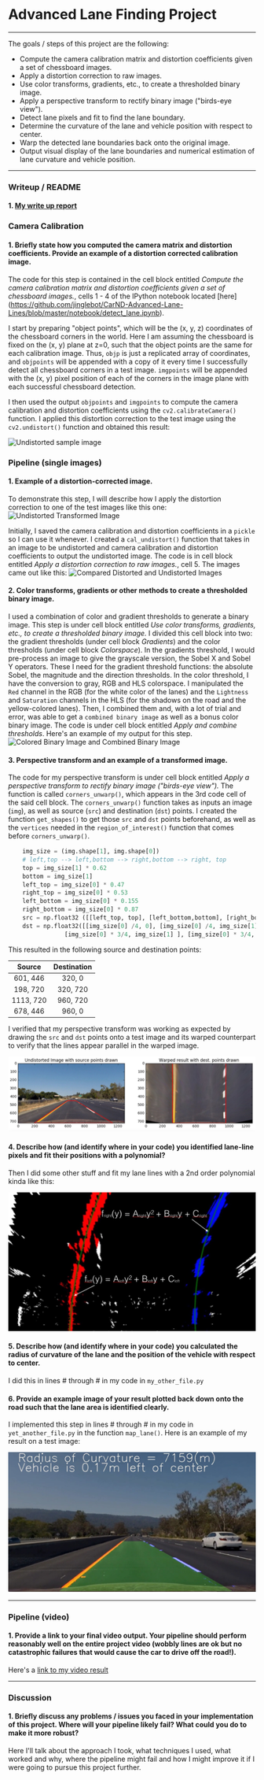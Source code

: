 
# **Advanced Lane Finding Project**
---

The goals / steps of this project are the following:

* Compute the camera calibration matrix and distortion coefficients given a set of chessboard images.
* Apply a distortion correction to raw images.
* Use color transforms, gradients, etc., to create a thresholded binary image.
* Apply a perspective transform to rectify binary image ("birds-eye view").
* Detect lane pixels and fit to find the lane boundary.
* Determine the curvature of the lane and vehicle position with respect to center.
* Warp the detected lane boundaries back onto the original image.
* Output visual display of the lane boundaries and numerical estimation of lane curvature and vehicle position.

[//]: # (Image References)
[image1]: ./output_images/undistorted_chessboards/figure_1.jpg "Undistorted"
[image2]: ./test_images/test1.jpg "Road Transformed"
[image2-1]: ./output_images/undistorted_test_images/figure_1-1.jpg "Undistorted Road Image"
[image3]: ./examples/threshold_images/figure_1-9.jpg "Binary Example"
[image4]: ./examples/warped_straight_lines.jpg "Warp Example"

[image5]: ./examples/color_fit_lines.jpg "Fit Visual"
[image6]: ./examples/example_output.jpg "Output"
[video1]: ./project_video.mp4 "Video"

---

### Writeup / README

#### 1. [My write up report](https://github.com/jinglebot/CarND-Advanced-Lane-Lines/blob/master/writeup_report.md) 


### Camera Calibration

#### 1. Briefly state how you computed the camera matrix and distortion coefficients. Provide an example of a distortion corrected calibration image.

The code for this step is contained in the cell block entitled *Compute the camera calibration matrix and distortion coefficients given a set of chessboard images.*, cells 1 - 4 of the IPython notebook located [here] (https://github.com/jinglebot/CarND-Advanced-Lane-Lines/blob/master/notebook/detect_lane.ipynb).

I start by preparing "object points", which will be the (x, y, z) coordinates of the chessboard corners in the world. Here I am assuming the chessboard is fixed on the (x, y) plane at z=0, such that the object points are the same for each calibration image.  Thus, `objp` is just a replicated array of coordinates, and `objpoints` will be appended with a copy of it every time I successfully detect all chessboard corners in a test image.  `imgpoints` will be appended with the (x, y) pixel position of each of the corners in the image plane with each successful chessboard detection.

I then used the output `objpoints` and `imgpoints` to compute the camera calibration and distortion coefficients using the `cv2.calibrateCamera()` function.  I applied this distortion correction to the test image using the `cv2.undistort()` function and obtained this result:

![Undistorted sample image][image1]

### Pipeline (single images)

#### 1. Example of a distortion-corrected image.

To demonstrate this step, I will describe how I apply the distortion correction to one of the test images like this one:
![Undistorted Transformed Image][image2]

Initially, I saved the camera calibration and distortion coefficients in a `pickle` so I can use it whenever. I created a `cal_undistort()` function that takes in an image to be undistorted and camera calibration and distortion coefficients to output the undistorted image. The code is in cell block entitled *Apply a distortion correction to raw images.*, cell 5. The images came out like this: 
![Compared Distorted and Undistorted Images][image2-1]

#### 2. Color transforms, gradients or other methods to create a thresholded binary image.  

I used a combination of color and gradient thresholds to generate a binary image. This step is under cell block entitled *Use color transforms, gradients, etc., to create a thresholded binary image.* I divided this cell block into two: the gradient thresholds (under cell block *Gradients*) and the color thresholds (under cell block *Colorspace*). In the gradients threshold, I would pre-process an image to give the grayscale version, the Sobel X and Sobel Y operators. These I need for the gradient threshold functions: the absolute Sobel, the magnitude and the direction thresholds. In the color threshold, I have the conversion to gray, RGB and HLS colorspace. I manipulated the `Red` channel in the RGB (for the white color of the lanes) and the `Lightness` and `Saturation` channels in the HLS (for the shadows on  the road and the yellow-colored lanes). Then, I combined them and, with a lot of trial and error, was able to get a `combined binary image` as well as a bonus color binary image. The code is under cell block entitled *Apply and combine thresholds*. Here's an example of my output for this step.
![Colored Binary Image and Combined Binary Image][image3]

#### 3. Perspective transform and an example of a transformed image.

The code for my perspective transform is under cell block entitled *Apply a perspective transform to rectify binary image ("birds-eye view").* The function is called `corners_unwarp()`, which appears in the 3rd code cell of the said cell block. The `corners_unwarp()` function takes as inputs an image (`img`), as well as source (`src`) and destination (`dst`) points.  I created the function `get_shapes()` to get those `src` and `dst` points beforehand, as well as the `vertices` needed in the `region_of_interest()` function that comes before `corners_unwarp()`.

```python
    img_size = (img.shape[1], img.shape[0])
    # left,top --> left,bottom --> right,bottom --> right, top
    top = img_size[1] * 0.62
    bottom = img_size[1] 
    left_top = img_size[0] * 0.47
    right_top = img_size[0] * 0.53
    left_bottom = img_size[0] * 0.155
    right_bottom = img_size[0] * 0.87
    src = np.float32 ([[left_top, top], [left_bottom,bottom], [right_bottom, bottom], [right_top, top]])
    dst = np.float32([[img_size[0] /4, 0], [img_size[0] /4, img_size[1]], 
                [img_size[0] * 3/4, img_size[1] ], [img_size[0] * 3/4, 0]])
```

This resulted in the following source and destination points:

| Source        | Destination   |
|:-------------:|:-------------:|
| 601, 446      | 320, 0        |
| 198, 720      | 320, 720      |
| 1113, 720     | 960, 720      |
| 678, 446      | 960, 0        |

I verified that my perspective transform was working as expected by drawing the `src` and `dst` points onto a test image and its warped counterpart to verify that the lines appear parallel in the warped image.

![Undistorted Image with Source Points and its Warped Version with Destination Points][image4]

#### 4. Describe how (and identify where in your code) you identified lane-line pixels and fit their positions with a polynomial?

Then I did some other stuff and fit my lane lines with a 2nd order polynomial kinda like this:

![alt text][image5]

#### 5. Describe how (and identify where in your code) you calculated the radius of curvature of the lane and the position of the vehicle with respect to center.

I did this in lines # through # in my code in `my_other_file.py`

#### 6. Provide an example image of your result plotted back down onto the road such that the lane area is identified clearly.

I implemented this step in lines # through # in my code in `yet_another_file.py` in the function `map_lane()`.  Here is an example of my result on a test image:

![alt text][image6]

---

### Pipeline (video)

#### 1. Provide a link to your final video output.  Your pipeline should perform reasonably well on the entire project video (wobbly lines are ok but no catastrophic failures that would cause the car to drive off the road!).

Here's a [link to my video result](./project_video.mp4)

---

### Discussion

#### 1. Briefly discuss any problems / issues you faced in your implementation of this project.  Where will your pipeline likely fail?  What could you do to make it more robust?

Here I'll talk about the approach I took, what techniques I used, what worked and why, where the pipeline might fail and how I might improve it if I were going to pursue this project further.
